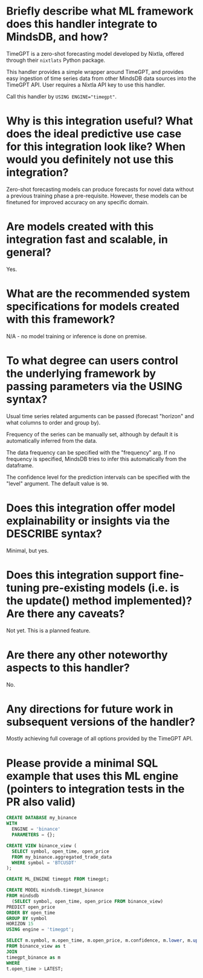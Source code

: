 # Briefly describe what ML framework does this handler integrate to MindsDB, and how?
TimeGPT is a zero-shot forecasting model developed by Nixtla, offered through their `nixtlats` Python package.

This handler provides a simple wrapper around TimeGPT, and provides easy ingestion of time series data from other MindsDB data sources into the TimeGPT API. User requires a Nixtla API key to use this handler.

Call this handler by `USING ENGINE="timegpt"`.

# Why is this integration useful? What does the ideal predictive use case for this integration look like? When would you definitely not use this integration?
Zero-shot forecasting models can produce forecasts for novel data without a previous training phase a pre-requisite. However, these models can be finetuned for improved accuracy on any specific domain.

# Are models created with this integration fast and scalable, in general?
Yes.

# What are the recommended system specifications for models created with this framework?
N/A - no model training or inference is done on premise.

# To what degree can users control the underlying framework by passing parameters via the USING syntax?
Usual time series related arguments can be passed (forecast "horizon" and what columns to order and group by).

Frequency of the series can be manually set, although by default it is automatically inferred from the data.

The data frequency can be specified with the "frequency" arg. If no frequency is specified, MindsDB tries to infer this automatically from the dataframe.

The confidence level for the prediction intervals can be specified with the "level" argument. The default value is `90`.

# Does this integration offer model explainability or insights via the DESCRIBE syntax?
Minimal, but yes.

# Does this integration support fine-tuning pre-existing models (i.e. is the update() method implemented)? Are there any caveats?
Not yet. This is a planned feature.

# Are there any other noteworthy aspects to this handler?
No.

# Any directions for future work in subsequent versions of the handler?
Mostly achieving full coverage of all options provided by the TimeGPT API.

# Please provide a minimal SQL example that uses this ML engine (pointers to integration tests in the PR also valid)
```sql
CREATE DATABASE my_binance
WITH
  ENGINE = 'binance'
  PARAMETERS = {};

CREATE VIEW binance_view (
  SELECT symbol, open_time, open_price
  FROM my_binance.aggregated_trade_data
  WHERE symbol = 'BTCUSDT'
);

CREATE ML_ENGINE timegpt FROM timegpt;

CREATE MODEL mindsdb.timegpt_binance
FROM mindsdb
  (SELECT symbol, open_time, open_price FROM binance_view)
PREDICT open_price
ORDER BY open_time
GROUP BY symbol
HORIZON 15
USING engine = 'timegpt';

SELECT m.symbol, m.open_time, m.open_price, m.confidence, m.lower, m.upper
FROM binance_view as t
JOIN
timegpt_binance as m
WHERE
t.open_time > LATEST;
```